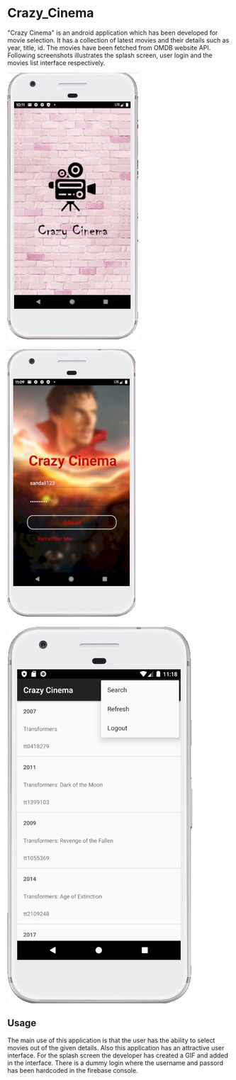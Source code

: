 # Crazy_Cinema

"Crazy Cinema" is an android application which has been developed for movie selection. It has a collection of latest movies and their details such as year, title, id. The movies have been fetched from OMDB website API. Following screenshots illustrates the splash screen, user login and the movies list interface respectively.

![](https://github.com/SandiDiss/Crazy_Cinema/blob/master/doc_references/sc1.jpg)

![](https://github.com/SandiDiss/Crazy_Cinema/blob/master/doc_references/sc2.jpg)

![](https://github.com/SandiDiss/Crazy_Cinema/blob/master/doc_references/scNew.jpg)


## Usage

The main use of this application is that the user has the ability to select movies out of the given details. Also this application has an attractive user interface. For the splash screen the developer has created a GIF and added in the interface. There is a dummy login where the username and passord has been hardcoded in the firebase console.
